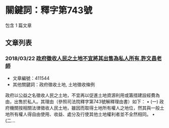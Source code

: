 # 關鍵詞：釋字第743號

包含 1 篇文章

## 文章列表

### 2018/03/22 [政府徵收人民之土地不宜將其出售為私人所有,許文昌老師](../../articles/411544_%E6%94%BF%E5%BA%9C%E5%BE%B5%E6%94%B6%E4%BA%BA%E6%B0%91%E4%B9%8B%E5%9C%9F%E5%9C%B0%E4%B8%8D%E5%AE%9C%E5%B0%87%E5%85%B6%E5%87%BA%E5%94%AE%E7%82%BA%E7%A7%81%E4%BA%BA%E6%89%80%E6%9C%89%2C%E8%A8%B1%E6%96%87%E6%98%8C%E8%80%81%E5%B8%AB.md)
- 文章編號：411544
- 其他關鍵詞：政府徵收土地, 土地徵收條例

政府以公益之名徵收人民之土地，不宜再以促進土地資源利用或籌措建設經費為由，出售於私人。其理由（參照司法院釋字第743號解釋理由書）如下： • (一) 政府機關按相關法律徵收人民土地，雖因而取得土地所有權人之地位，然其與一般土地所有權人得自由使用、收益、處分及行使其他土地權利者並不全然相同。 • (二...

